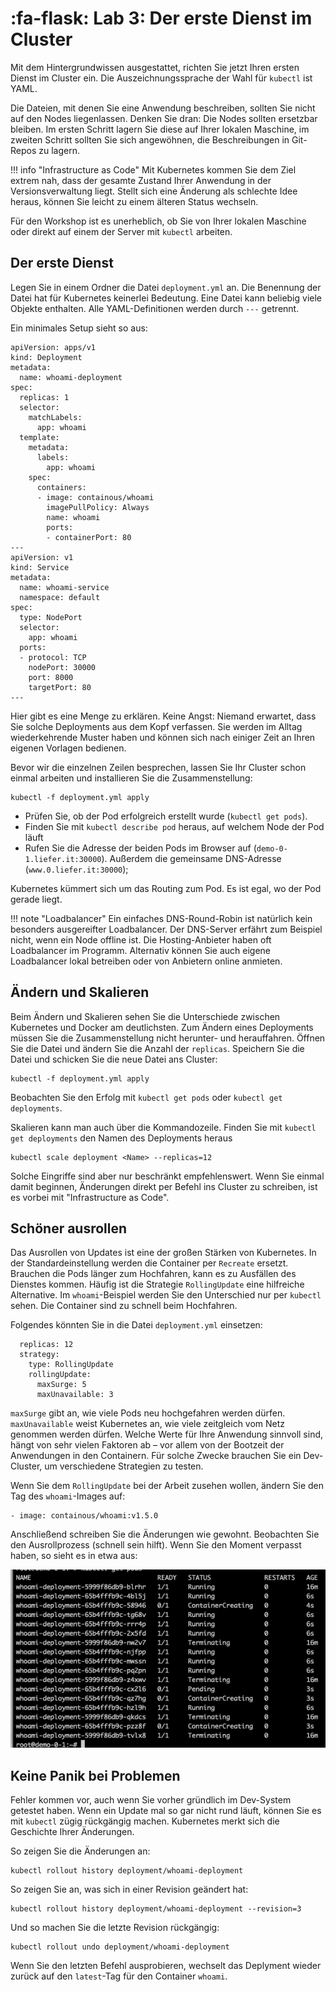 # :fa-flask: Lab 3: Der erste Dienst im Cluster

Mit dem Hintergrundwissen ausgestattet, richten Sie jetzt Ihren ersten Dienst im Cluster ein. Die Auszeichnungssprache der Wahl für `kubectl` ist YAML.

Die Dateien, mit denen Sie eine Anwendung beschreiben, sollten Sie nicht auf den Nodes liegenlassen. Denken Sie dran: Die Nodes sollten ersetzbar bleiben.
Im ersten Schritt lagern Sie diese auf Ihrer lokalen Maschine, im zweiten Schritt sollten Sie sich angewöhnen, die Beschreibungen in Git-Repos zu lagern.

!!! info "Infrastructure as Code"
    Mit Kubernetes kommen Sie dem Ziel extrem nah, dass der gesamte Zustand Ihrer Anwendung in der Versionsverwaltung liegt. Stellt sich eine Änderung als schlechte Idee heraus, können Sie leicht zu einem älteren Status wechseln.

Für den Workshop ist es unerheblich, ob Sie von Ihrer lokalen Maschine oder direkt auf einem der Server mit `kubectl` arbeiten.

## Der erste Dienst

Legen Sie in einem Ordner die Datei `deployment.yml` an. Die Benennung der Datei hat für Kubernetes keinerlei Bedeutung. Eine Datei kann beliebig viele Objekte enthalten. Alle YAML-Definitionen werden durch `---` getrennt.

Ein minimales Setup sieht so aus:

```
apiVersion: apps/v1
kind: Deployment
metadata:
  name: whoami-deployment
spec:
  replicas: 1
  selector:
    matchLabels:
      app: whoami
  template:
    metadata:
      labels:
        app: whoami
    spec:
      containers:
      - image: containous/whoami
        imagePullPolicy: Always
        name: whoami
        ports:
        - containerPort: 80
---
apiVersion: v1
kind: Service
metadata:
  name: whoami-service
  namespace: default
spec:
  type: NodePort
  selector:
    app: whoami
  ports:
  - protocol: TCP
    nodePort: 30000
    port: 8000
    targetPort: 80
---
```

Hier gibt es eine Menge zu erklären. Keine Angst: Niemand erwartet, dass Sie solche Deployments aus dem Kopf verfassen. Sie werden im Alltag wiederkehrende Muster haben und können sich nach einiger Zeit an Ihren eigenen Vorlagen bedienen.

Bevor wir die einzelnen Zeilen besprechen, lassen Sie Ihr Cluster schon einmal arbeiten und installieren Sie die Zusammenstellung:

```
kubectl -f deployment.yml apply
```

* Prüfen Sie, ob der Pod erfolgreich erstellt wurde (`kubectl get pods`).
* Finden Sie mit `kubectl describe pod` heraus, auf welchem Node der Pod läuft
* Rufen Sie die Adresse der beiden Pods im Browser auf (`demo-0-1.liefer.it:30000`). Außerdem die gemeinsame DNS-Adresse (`www.0.liefer.it:30000`);

Kubernetes kümmert sich um das Routing zum Pod. Es ist egal, wo der Pod gerade liegt.

!!! note "Loadbalancer"
    Ein einfaches DNS-Round-Robin ist natürlich kein besonders ausgereifter Loadbalancer. Der DNS-Server erfährt zum Beispiel nicht, wenn ein Node offline ist. Die Hosting-Anbieter haben oft Loadbalancer im Programm. Alternativ können Sie auch eigene Loadbalancer lokal betreiben oder von Anbietern online anmieten.

## Ändern und Skalieren

Beim Ändern und Skalieren sehen Sie die Unterschiede zwischen Kubernetes und Docker am deutlichsten. Zum Ändern eines Deployments müssen Sie die Zusammenstellung nicht herunter- und herauffahren. Öffnen Sie die Datei und ändern Sie die Anzahl der `replicas`. Speichern Sie die Datei und schicken Sie die neue Datei ans Cluster:

```
kubectl -f deployment.yml apply
```

Beobachten Sie den Erfolg mit `kubectl get pods` oder `kubectl get deployments`.

Skalieren kann man auch über die Kommandozeile. Finden Sie mit `kubectl get deployments` den Namen des Deployments heraus

```
kubectl scale deployment <Name> --replicas=12
```

Solche Eingriffe sind aber nur beschränkt empfehlenswert. Wenn Sie einmal damit beginnen, Änderungen direkt per Befehl ins Cluster zu schreiben, ist es vorbei mit "Infrastructure as Code".

## Schöner ausrollen

Das Ausrollen von Updates ist eine der großen Stärken von Kubernetes. In der Standardeinstellung werden die Container per `Recreate` ersetzt. Brauchen die Pods länger zum Hochfahren, kann es zu Ausfällen des Dienstes kommen. Häufig ist die Strategie `RollingUpdate` eine hilfreiche Alternative. Im `whoami`-Beispiel werden Sie den Unterschied nur per `kubectl` sehen. Die Container sind zu schnell beim Hochfahren. 

Folgendes könnten Sie in die Datei `deployment.yml` einsetzen:

```
  replicas: 12
  strategy:
    type: RollingUpdate
    rollingUpdate:
      maxSurge: 5
      maxUnavailable: 3
```

`maxSurge` gibt an, wie viele Pods neu hochgefahren werden dürfen. `maxUnavailable` weist Kubernetes an, wie viele zeitgleich vom Netz genommen werden dürfen. Welche Werte für Ihre Anwendung sinnvoll sind, hängt von sehr vielen Faktoren ab – vor allem von der Bootzeit der Anwendungen in den Containern. Für solche Zwecke brauchen Sie ein Dev-Cluster, um verschiedene Strategien zu testen.

Wenn Sie dem `RollingUpdate` bei der Arbeit zusehen wollen, ändern Sie den Tag des `whoami`-Images auf:

```
- image: containous/whoami:v1.5.0
```

Anschließend schreiben Sie die Änderungen wie gewohnt. Beobachten Sie den Ausrollprozess (schnell sein hilft). Wenn Sie den Moment verpasst haben, so sieht es in etwa aus:

![ ](./rolling.png)

## Keine Panik bei Problemen

Fehler kommen vor, auch wenn Sie vorher gründlich im Dev-System getestet haben. Wenn ein Update mal so gar nicht rund läuft, können Sie es mit `kubectl` zügig rückgängig machen. Kubernetes merkt sich die Geschichte Ihrer Änderungen.

So zeigen Sie die Änderungen an:

```
kubectl rollout history deployment/whoami-deployment
```

So zeigen Sie an, was sich in einer Revision geändert hat:

```
kubectl rollout history deployment/whoami-deployment --revision=3
```

Und so machen Sie die letzte Revision rückgängig:

```
kubectl rollout undo deployment/whoami-deployment
```

Wenn Sie den letzten Befehl ausprobieren, wechselt das Deplyment wieder zurück auf den `latest`-Tag für den Container `whoami`.